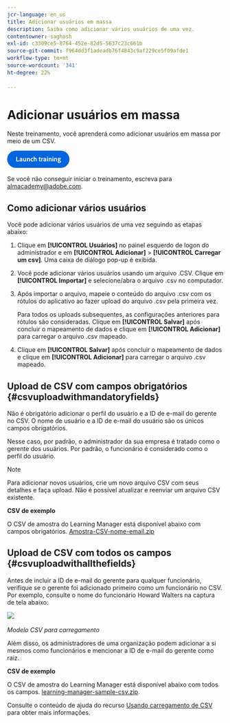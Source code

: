 ```yaml
---
jcr-language: en_us
title: Adicionar usuários em massa
description: Saiba como adicionar vários usuários de uma vez.
contentowner: saghosh
exl-id: c3309ce5-8764-452e-82d5-5637c23c661b
source-git-commit: f964dd3f1adeadb76f4843c9af229ce5f09afde1
workflow-type: tm+mt
source-wordcount: '341'
ht-degree: 22%

---
```


# Adicionar usuários em massa

Neste treinamento, você aprenderá como adicionar usuários em massa por meio de um CSV.

[![botão](feature-summary/assets/launch-training-button.png)](https://learningmanager.adobe.com/app/learner?accountId=98632&amp;sdid=51TC8QS1&amp;mv=display&amp;mv2=display#/course/7555555)

Se você não conseguir iniciar o treinamento, escreva para <almacademy@adobe.com>.

## Como adicionar vários usuários

Você pode adicionar vários usuários de uma vez seguindo as etapas abaixo:

1. Clique em **[!UICONTROL Usuários]** no painel esquerdo de logon do administrador e em **[!UICONTROL Adicionar]** > **[!UICONTROL Carregar um csv]**. Uma caixa de diálogo pop-up é exibida.

1. Você pode adicionar vários usuários usando um arquivo .CSV. Clique em **[!UICONTROL Importar]** e selecione/abra o arquivo .csv no computador.

1. Após importar o arquivo, mapeie o conteúdo do arquivo .csv com os rótulos do aplicativo ao fazer upload do arquivo .csv pela primeira vez.

   Para todos os uploads subsequentes, as configurações anteriores para rótulos são consideradas. Clique em **[!UICONTROL Salvar]** após concluir o mapeamento de dados e clique em **[!UICONTROL Adicionar]** para carregar o arquivo .csv mapeado.

1. Clique em **[!UICONTROL Salvar]** após concluir o mapeamento de dados e clique em **[!UICONTROL Adicionar]** para carregar o arquivo .csv mapeado.

## Upload de CSV com campos obrigatórios {#csvuploadwithmandatoryfields}

Não é obrigatório adicionar o perfil do usuário e a ID de e-mail do gerente no CSV. O nome de usuário e a ID de e-mail do usuário são os únicos campos obrigatórios.

Nesse caso, por padrão, o administrador da sua empresa é tratado como o gerente dos usuários. Por padrão, o funcionário é considerado como o perfil do usuário.

>[!NOTE]
>
>Para adicionar novos usuários, crie um novo arquivo CSV com seus detalhes e faça upload. Não é possível atualizar e reenviar um arquivo CSV existente.

**CSV de exemplo**

O CSV de amostra do Learning Manager está disponível abaixo com campos obrigatórios.
[Amostra-CSV-nome-email.zip](assets/sample-csv-name-email.zip)

## Upload de CSV com todos os campos {#csvuploadwithallthefields}

Antes de incluir a ID de e-mail do gerente para qualquer funcionário, verifique se o gerente foi adicionado primeiro como um funcionário no CSV. Por exemplo, consulte o nome do funcionário Howard Walters na captura de tela abaixo:

![](assets/csv-example.png)

*Modelo CSV para carregamento*

Além disso, os administradores de uma organização podem adicionar a si mesmos como funcionários e mencionar a ID de e-mail do gerente como raiz.

**CSV de exemplo**

O CSV de amostra do Learning Manager está disponível abaixo com todos os campos.
[learning-manager-sample-csv.zip](assets/learning-manager-sample-csv.zip).

Consulte o conteúdo de ajuda do recurso [Usando carregamento de CSV](/help/migrated/administrators/feature-summary/add-users-user-groups.md) para obter mais informações.
